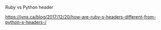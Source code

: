 Ruby vs Python header

https://jvns.ca/blog/2017/12/20/how-are-ruby-s-headers-different-from-python-s-headers-/

